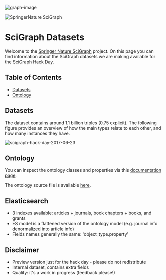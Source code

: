 ![graph-image](http://static.springer.com/spcom/sites/sgw/images/logo-springernature.svg)

![SpringerNature SciGraph](https://github.com/springernature/scigraph/wiki/images/SpringerNature.png)

# SciGraph Datasets

Welcome to the [Springer Nature SciGraph](http://www.springernature.com/scigraph) project. On this page you can find information about the SciGraph datasets we are making available for the SciGraph Hack Day.

## Table of Contents

* [Datasets](#datasets)
* [Ontology](#ontology)

## Datasets

The dataset contains around 1.1 billion triples (0.75 explicit). The following figure provides an overview of how the main types relate to each other, and how many instances they have. 

![scigraph-hack-day-2017-06-23](https://github.com/springernature/scigraph/wiki/images/scigraph-hack-day-2017-06-23.png)

## Ontology

You can inspect the ontology classes and properties via this [documentation page](http://ontologies.scigraph.com/#core).

The ontology source file is available [here](https://github.com/springernature/scigraph/blob/master/2017/hackday-2017-06-23/datasets/sg-core-ontology.ttl).  

## Elasticsearch

- 3 indexes available: articles + journals, book chapters + books, and grants
- ES model is a flattened version of the ontology model (e.g. journal info denormalized into article info) 
- Fields names generally the same: 'object_type.property'

## Disclaimer

- Preview version just for the hack day - please do not redistribute 
- Internal dataset, contains extra fields  
- Quality: it's a work in progress (feedback please!)

